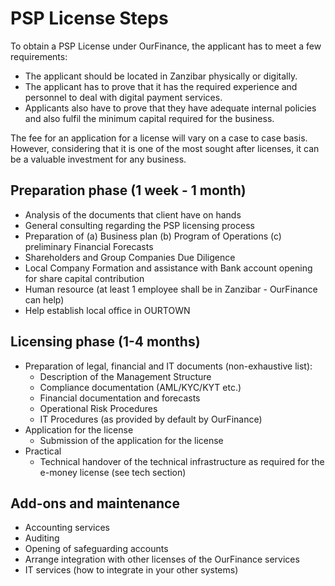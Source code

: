 # PSP License Steps

To obtain a PSP License under OurFinance, the applicant has to meet a few requirements:
- The applicant should be located in Zanzibar physically or digitally.
- The applicant has to prove that it has the required experience and personnel to deal with digital payment services.
- Applicants also have to prove that they have adequate internal policies and also fulfil the minimum capital required for the business.
  
The fee for an application for a license will vary on a case to case basis. However, considering that it is one of the most sought after licenses, it can be a valuable investment for any business.

## Preparation phase (1 week - 1 month)

- Analysis of the documents that client have on hands
- General consulting regarding the PSP licensing process
- Preparation of (a) Business plan (b) Program of Operations (c) preliminary Financial Forecasts
- Shareholders and Group Companies Due Diligence
- Local Company Formation and assistance with Bank account opening for share capital contribution
- Human resource (at least 1 employee shall be in Zanzibar - OurFinance can help)
- Help establish local office in OURTOWN

## Licensing phase (1-4 months)

- Preparation of legal, financial and IT documents (non-exhaustive list):
    - Description of the Management Structure
    - Compliance documentation (AML/KYC/KYT etc.)
    - Financial documentation and forecasts
    - Operational Risk Procedures
    - IT Procedures (as provided by default by OurFinance)
- Application for the license
    - Submission of the application for the license
- Practical
    - Technical handover of the technical infrastructure as required for the e-money license (see tech section)

## Add-ons and maintenance

- Accounting services
- Auditing
- Opening of safeguarding accounts
- Arrange integration with other licenses of the OurFinance services
- IT services (how to integrate in your other systems)



